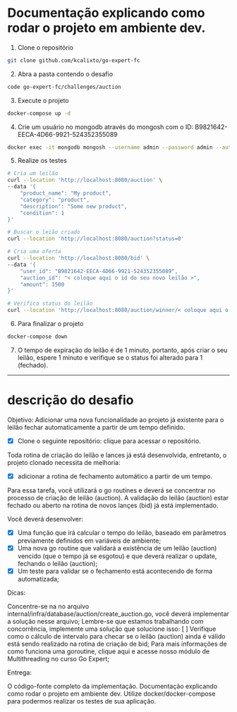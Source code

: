 # Documentação explicando como rodar o projeto em ambiente dev.

1. Clone o repositório
```bash
git clone github.com/kcalixto/go-expert-fc
```

2. Abra a pasta contendo o desafio
```bash
code go-expert-fc/challenges/auction
```

3. Execute o projeto
```bash
docker-compose up -d
```

4. Crie um usuário no mongodb através do mongosh com o ID: B9821642-EECA-4D66-9921-524352355089
```bash
docker exec -it mongodb mongosh --username admin --password admin --authenticationDatabase admin --eval 'db = db.getSiblingDB("auctions"); db.users.insertOne({ "_id": "B9821642-EECA-4D66-9921-524352355089", "name": "test-user" })'
```

5. Realize os testes
```bash
# Cria um leilão
curl --location 'http://localhost:8080/auction' \
--data '{
    "product_name": "My product",
    "category": "product",
    "description": "Some new product",
    "condition": 1
}'

# Buscar o leião criado
curl --location 'http://localhost:8080/auction?status=0'

# Cria uma oferta
curl --location 'http://localhost:8080/bid' \
--data '{
    "user_id": "B9821642-EECA-4D66-9921-524352355089",
    "auction_id": "< coloque aqui o id do seu novo leilão >",
    "amount": 1500
}'

# Verifica status do leilão
curl --location 'http://localhost:8080/auction/winner/< coloque aqui o id do seu novo leilão >'
```

6. Para finalizar o projeto
```bash
docker-compose down
```

7. O tempo de expiração do leilão é de 1 minuto, portanto, após criar o seu leilão, espere 1 minuto e verifique se o status foi alterado para 1 (fechado).

-------------------------------------------------

# descrição do desafio
Objetivo: Adicionar uma nova funcionalidade ao projeto já existente para o leilão fechar automaticamente a partir de um tempo definido.

- [X] Clone o seguinte repositório: clique para acessar o repositório.

Toda rotina de criação do leilão e lances já está desenvolvida, entretanto, o projeto clonado necessita de melhoria:
- [X] adicionar a rotina de fechamento automático a partir de um tempo.

Para essa tarefa, você utilizará o go routines e deverá se concentrar no processo de criação de leilão (auction). A validação do leilão (auction) estar fechado ou aberto na rotina de novos lançes (bid) já está implementado.

Você deverá desenvolver:

- [X] Uma função que irá calcular o tempo do leilão, baseado em parâmetros previamente definidos em variáveis de ambiente;
- [X] Uma nova go routine que validará a existência de um leilão (auction) vencido (que o tempo já se esgotou) e que deverá realizar o update, fechando o leilão (auction);
- [x] Um teste para validar se o fechamento está acontecendo de forma automatizada;

Dicas:

Concentre-se na no arquivo internal/infra/database/auction/create_auction.go, você deverá implementar a solução nesse arquivo;
Lembre-se que estamos trabalhando com concorrência, implemente uma solução que solucione isso:
[ ] Verifique como o cálculo de intervalo para checar se o leilão (auction) ainda é válido está sendo realizado na rotina de criação de bid;
Para mais informações de como funciona uma goroutine, clique aqui e acesse nosso módulo de Multithreading no curso Go Expert;

Entrega:

O código-fonte completo da implementação.
Documentação explicando como rodar o projeto em ambiente dev.
Utilize docker/docker-compose para podermos realizar os testes de sua aplicação.
